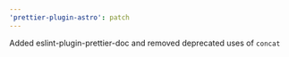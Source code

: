 ```yaml
---
'prettier-plugin-astro': patch
---
```


Added eslint-plugin-prettier-doc and removed deprecated uses of `concat`
